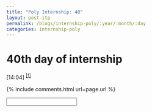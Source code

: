 ```yaml
---
title: "Poly Internship: 40"
layout: post-itp
permalink: /blogs/internship-poly/:year/:month/:day
categories: internship-poly
---
```

# 40th day of internship

<span class="timestamp">[14:04]</span> <sup><a href="#1">[1]</a></sup>


{% include comments.html url=page.url %}

<input id="password-input" type="password" class="text-secret" onkeyup="unlock()">

<span class="disable-selection" id="truth" style="display:none;"><sup id="1">[1]</sup> i just had a minor epiphany. i think, i'm someone who really cares a lot about other people, but never considering my own care first. especially in the terms of welfare. i've been wanting to ask some people how they are, how they have been, but i shut myself up when people ask me the same thing. i'm such a hypocrite. sometimes i wonder what makes someone human.<br><br>but, I want hope. in all the moments of despair i had during this season of my life, this is one where I think I can turn it into hope.<br>perhaps, i have a different calling in life. <br>Perhaps, maybe what I do in life right now is not what I would do.<br><br>I think i'm starting to pick up what His purpose is for me now. <br><br>After this, i'm gonna get myself clear again, talk with the brethren again. </span>